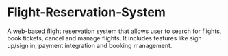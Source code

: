 # Flight-Reservation-System
A web-based flight reservation system that allows user to search for flights, book tickets, cancel and manage flights. It includes features like sign up/sign in, payment integration and booking management.
